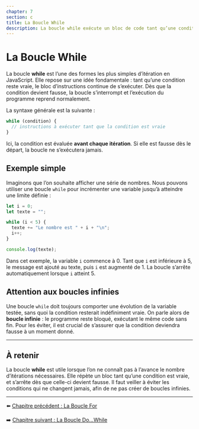 ```yaml
---
chapter: 7
section: c
title: La Boucle While
description: La boucle while exécute un bloc de code tant qu’une condition donnée est vraie. Elle est particulièrement adaptée aux situations où l’on ne connaît pas à l’avance le nombre d’itérations nécessaires.
---
```


# La Boucle While

La boucle **while** est l’une des formes les plus simples d’itération en JavaScript. Elle repose sur une idée fondamentale : tant qu’une condition reste vraie, le bloc d’instructions continue de s’exécuter. Dès que la condition devient fausse, la boucle s’interrompt et l’exécution du programme reprend normalement.

La syntaxe générale est la suivante :

```javascript
while (condition) {
  // instructions à exécuter tant que la condition est vraie
}
```

Ici, la condition est évaluée **avant chaque itération**. Si elle est fausse dès le départ, la boucle ne s’exécutera jamais.



## Exemple simple

Imaginons que l’on souhaite afficher une série de nombres. Nous pouvons utiliser une boucle `while` pour incrémenter une variable jusqu’à atteindre une limite définie :

```javascript
let i = 0;
let texte = "";

while (i < 5) {
  texte += "Le nombre est " + i + "\n";
  i++;
}

console.log(texte);
```

Dans cet exemple, la variable `i` commence à 0. Tant que `i` est inférieure à 5, le message est ajouté au texte, puis `i` est augmenté de 1. La boucle s’arrête automatiquement lorsque `i` atteint 5.



## Attention aux boucles infinies

Une boucle `while` doit toujours comporter une évolution de la variable testée, sans quoi la condition resterait indéfiniment vraie. On parle alors de **boucle infinie** : le programme reste bloqué, exécutant le même code sans fin. Pour les éviter, il est crucial de s’assurer que la condition deviendra fausse à un moment donné.

---

## À retenir

La boucle **while** est utile lorsque l’on ne connaît pas à l’avance le nombre d’itérations nécessaires.
Elle répète un bloc tant qu’une condition est vraie, et s’arrête dès que celle-ci devient fausse.
Il faut veiller à éviter les conditions qui ne changent jamais, afin de ne pas créer de boucles infinies.

---

⬅️ [Chapitre précédent : La Boucle For](./b_For.md)

➡️ [Chapitre suivant : La Boucle Do...While](./d_DoWhile.md)

